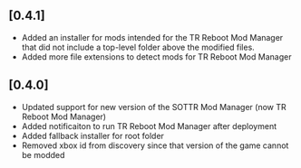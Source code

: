 ## [0.4.1]
- Added an installer for mods intended for the TR Reboot Mod Manager that did not include a top-level folder above the modified files.
- Added more file extensions to detect mods for TR Reboot Mod Manager

## [0.4.0]
- Updated support for new version of the SOTTR Mod Manager (now TR Reboot Mod Manager)
- Added notificaiton to run TR Reboot Mod Manager after deployment
- Added fallback installer for root folder
- Removed xbox id from discovery since that version of the game cannot be modded